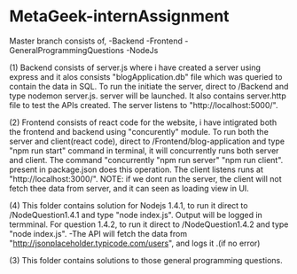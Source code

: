 # MetaGeek-internAssignment
Master branch consists of, 
 -Backend
 -Frontend
 -GeneralProgrammingQuestions
 -NodeJs

 (1) Backend consists of server.js where i have created a server using express and it alos consists "blogApplication.db" file which was queried to   
  contain the data in SQL.
 To run the initiate the server, direct to /Backend and type nodemon server.js. server will be launched. 
 It also contains server.http file to test the APIs created.
 The server listens to "http://localhost:5000/".

 (2) Frontend consists of react code for the website, i have intigrated both the frontend and backend using  "concurently" module.
   To run both the server and client(react code), direct to /Frontend/blog-application and type "npm run start" command in terminal, it will 
    concurrently runs both server and client. The command "concurrently \"npm run server\" \"npm run client\". present in package.json does this 
    operation.
    The client listens runs at  "http://localhost:3000/".
NOTE: if we dont run the server, the client will not fetch thee data from server, and it can seen as loading view in UI.

(4) This folder contains solution for Nodejs 1.4.1, to run it direct to /NodeQuestion1.4.1 and type "node index.js". Output will be logged in termminal. 
For question 1.4.2, to run it direct to /NodeQuestion1.4.2 and type "node index.js". 
-The API will fetch the data from "http://jsonplaceholder.typicode.com/users", and logs it .(if no error)

(3) This folder contains solutions to those general programming questions.
